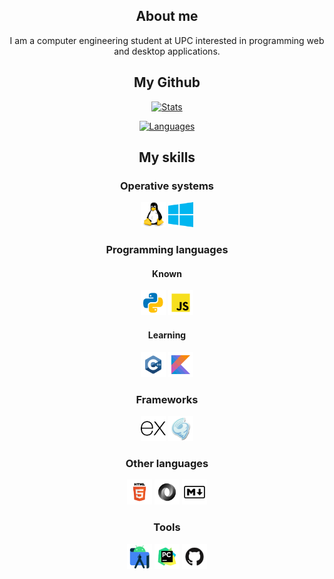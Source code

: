 <div id="content" align="center">

## About me
I am a computer engineering student at UPC interested in programming web and desktop applications.

## My Github

[![Stats](https://github-readme-stats.vercel.app/api?username=raulgilabert&show_icons=true&theme=github_dark)](https://github.com/raulgilabert)

[![Languages](https://github-readme-stats.vercel.app/api/top-langs?username=raulgilabert&show_icons=true&locale=en&theme=github_dark)](https://github.com/raulgilabert)


## My skills
### Operative systems

[<img src="logos/linux.svg" width=40 max-height=40>](https://www.kernel.org/) [<img src="logos/windows.svg" width=40 max-height=40>](https://www.microsoft.com/en-us/windows/)

### Programming languages

#### Known
[<img src="logos/python.svg" width=40 max-height=40>](https://www.python.org/) [<img src="logos/javascript.svg" width=40 max-height=40>](https://www.javascript.com/) 

#### Learning
  
[<img src="logos/c++.svg" width=40 max-height=40>](https://isocpp.org/) [<img src="logos/kotlin.svg" width=40 max-height=40>](https://kotlinlang.org/)

### Frameworks

[<img src="logos/expressjs.svg" width=40 max-height=40>](https://expressjs.com/) [<img src="logos/tornado.png" width=40 max-height=40>](https://www.tornadoweb.org/en/stable/)

### Other languages

[<img src="logos/html.svg" width=40 max-height=40>](https://html.spec.whatwg.org/) [<img src="logos/json.svg" width=40 max-height=40>](https://www.json.org/json-en.html) [<img src="logos/markdown.svg" width=40 max-height=40>](https://daringfireball.net/projects/markdown/)

### Tools

[<img src="logos/android-studio.svg" width=40 max-height=40>](https://developer.android.com/studio/index.html) [<img src="logos/pycharm.svg" width=40 max-height=40>](https://www.jetbrains.com/pycharm/) [<img src="logos/github.svg" width=40 max-height=40>](https://github.com/)

</div>
